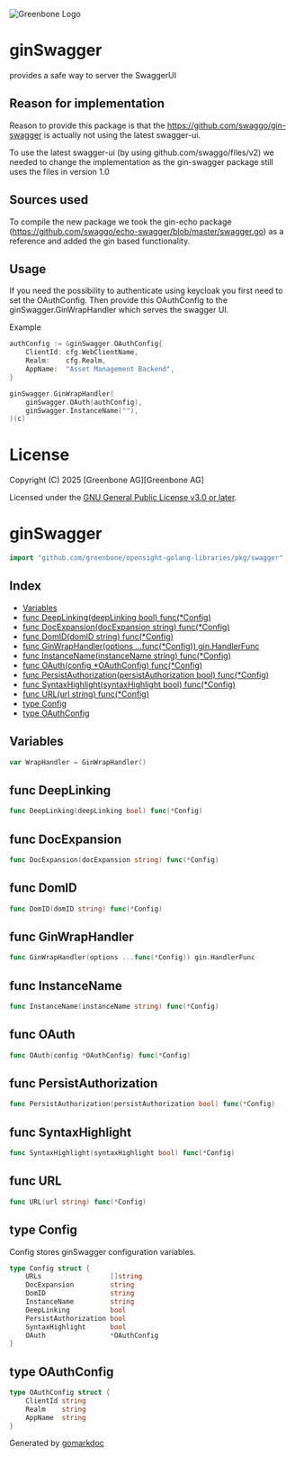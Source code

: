 ![Greenbone Logo](https://www.greenbone.net/wp-content/uploads/gb_new-logo_horizontal_rgb_small.png)

# ginSwagger

provides a safe way to server the SwaggerUI

## Reason for implementation
Reason to provide this package is that the https://github.com/swaggo/gin-swagger is actually not using the latest swagger-ui.

To use the latest swagger-ui (by using github.com/swaggo/files/v2) we needed to change the implementation as the gin-swagger package still uses the files in version 1.0

## Sources used
To compile the new package we took the gin-echo package (https://github.com/swaggo/echo-swagger/blob/master/swagger.go) as a reference and added the gin based functionality.


## Usage

If you need the possibility to authenticate using keycloak you first need to set the OAuthConfig.
Then provide this OAuthConfig to the ginSwagger.GinWrapHandler which serves the swagger UI.

Example
```go
authConfig := &ginSwagger.OAuthConfig{
    ClientId: cfg.WebClientName,
    Realm:    cfg.Realm,
    AppName:  "Asset Management Backend",
}

ginSwagger.GinWrapHandler(
    ginSwagger.OAuth(authConfig),
    ginSwagger.InstanceName(""),
)(c)
```

# License

Copyright (C) 2025 [Greenbone AG][Greenbone AG]

Licensed under the [GNU General Public License v3.0 or later](../../LICENSE).

<!-- gomarkdoc:embed:start -->

<!-- Code generated by gomarkdoc. DO NOT EDIT -->

# ginSwagger

```go
import "github.com/greenbone/opensight-golang-libraries/pkg/swagger"
```

## Index

- [Variables](<#variables>)
- [func DeepLinking\(deepLinking bool\) func\(\*Config\)](<#DeepLinking>)
- [func DocExpansion\(docExpansion string\) func\(\*Config\)](<#DocExpansion>)
- [func DomID\(domID string\) func\(\*Config\)](<#DomID>)
- [func GinWrapHandler\(options ...func\(\*Config\)\) gin.HandlerFunc](<#GinWrapHandler>)
- [func InstanceName\(instanceName string\) func\(\*Config\)](<#InstanceName>)
- [func OAuth\(config \*OAuthConfig\) func\(\*Config\)](<#OAuth>)
- [func PersistAuthorization\(persistAuthorization bool\) func\(\*Config\)](<#PersistAuthorization>)
- [func SyntaxHighlight\(syntaxHighlight bool\) func\(\*Config\)](<#SyntaxHighlight>)
- [func URL\(url string\) func\(\*Config\)](<#URL>)
- [type Config](<#Config>)
- [type OAuthConfig](<#OAuthConfig>)


## Variables

<a name="WrapHandler"></a>

```go
var WrapHandler = GinWrapHandler()
```

<a name="DeepLinking"></a>
## func DeepLinking

```go
func DeepLinking(deepLinking bool) func(*Config)
```



<a name="DocExpansion"></a>
## func DocExpansion

```go
func DocExpansion(docExpansion string) func(*Config)
```



<a name="DomID"></a>
## func DomID

```go
func DomID(domID string) func(*Config)
```



<a name="GinWrapHandler"></a>
## func GinWrapHandler

```go
func GinWrapHandler(options ...func(*Config)) gin.HandlerFunc
```



<a name="InstanceName"></a>
## func InstanceName

```go
func InstanceName(instanceName string) func(*Config)
```



<a name="OAuth"></a>
## func OAuth

```go
func OAuth(config *OAuthConfig) func(*Config)
```



<a name="PersistAuthorization"></a>
## func PersistAuthorization

```go
func PersistAuthorization(persistAuthorization bool) func(*Config)
```



<a name="SyntaxHighlight"></a>
## func SyntaxHighlight

```go
func SyntaxHighlight(syntaxHighlight bool) func(*Config)
```



<a name="URL"></a>
## func URL

```go
func URL(url string) func(*Config)
```



<a name="Config"></a>
## type Config

Config stores ginSwagger configuration variables.

```go
type Config struct {
    URLs                 []string
    DocExpansion         string
    DomID                string
    InstanceName         string
    DeepLinking          bool
    PersistAuthorization bool
    SyntaxHighlight      bool
    OAuth                *OAuthConfig
}
```

<a name="OAuthConfig"></a>
## type OAuthConfig



```go
type OAuthConfig struct {
    ClientId string
    Realm    string
    AppName  string
}
```

Generated by [gomarkdoc](<https://github.com/princjef/gomarkdoc>)


<!-- gomarkdoc:embed:end -->
